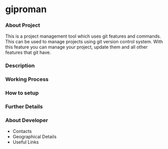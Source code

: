 # giproman

### About Project
This is a project management tool which uses git features and commands. This can be used to manage projects using git version control system. With this feature you can manage your project, update them and all other features that git have.

### Description

### Working Process

### How to setup

### Further Details

### About Developer
- Contacts
- Geographical Details
- Useful Links